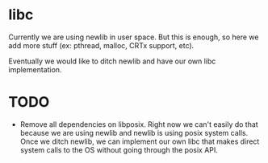 libc
====

Currently we are using newlib in user space. But this is enough, so here we add more stuff (ex: pthread, malloc, CRTx support, etc).

Eventually we would like to ditch newlib and have our own libc implementation.


TODO
====

- Remove all dependencies on libposix. Right now we can't easily do that because we are using newlib and newlib is using posix system calls. Once we ditch newlib, we can implement our own libc that makes direct system calls to the OS without going through the posix API.
